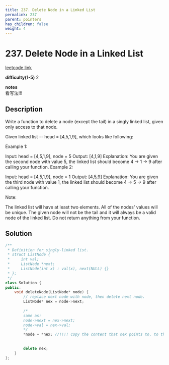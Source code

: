 ```yaml
---
title: 237. Delete Node in a Linked List
permalink: 237
parent: pointers
has_children: false
weight: 4
---
```

# 237. Delete Node in a Linked List
[leetcode link](https://leetcode.com/problems/delete-node-in-a-linked-list/)

**difficulty(1-5)** 
2

**notes**   
看写法!!!

## Description
Write a function to delete a node (except the tail) in a singly linked list, given only access to that node.

Given linked list -- head = [4,5,1,9], which looks like following:



 

Example 1:

Input: head = [4,5,1,9], node = 5
Output: [4,1,9]
Explanation: You are given the second node with value 5, the linked list should become 4 -> 1 -> 9 after calling your function.
Example 2:

Input: head = [4,5,1,9], node = 1
Output: [4,5,9]
Explanation: You are given the third node with value 1, the linked list should become 4 -> 5 -> 9 after calling your function.
 

Note:

The linked list will have at least two elements.
All of the nodes' values will be unique.
The given node will not be the tail and it will always be a valid node of the linked list.
Do not return anything from your function.

## Solution
```c++
/**
 * Definition for singly-linked list.
 * struct ListNode {
 *     int val;
 *     ListNode *next;
 *     ListNode(int x) : val(x), next(NULL) {}
 * };
 */
class Solution {
public:
    void deleteNode(ListNode* node) {
        // replace next node with node, then delete next node. 
        ListNode* nex = node->next;
        
        /*
        same as:
        node->next = nex->next;
        node->val = nex->val;
        */
        *node = *nex; //!!!! copy the content that nex points to, to the place node points to!!!
        
        
        delete nex;
    }
};
```


